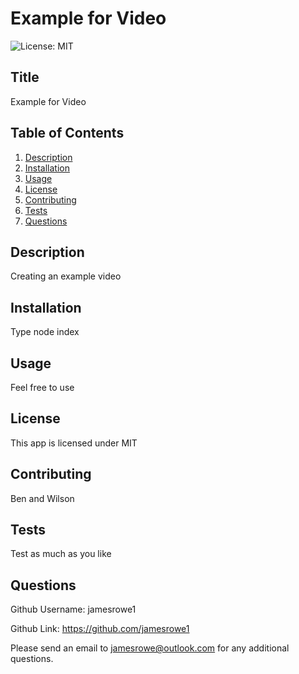 # Example for Video
  ![License: MIT](https://img.shields.io/badge/License-MIT-yellow.svg)

  ## Title
  Example for Video 
  
  ## Table of Contents
  1. [Description](#description)
  2. [Installation](#installation)
  3. [Usage](#usage)
  4. [License](#license)
  5. [Contributing](#contributing)
  6. [Tests](#tests)
  7. [Questions](#questions)
  
  ## Description<a name="description"></a>
   Creating an example video

  ## Installation<a name="installation"></a>
  Type node index

  ## Usage<a name="usage"></a>
  Feel free to use

  ## License<a name="license"></a>
  This app is licensed under MIT

  ## Contributing<a name="contributing"></a>
  Ben and Wilson

  ## Tests<a name="tests"></a>
  Test as much as you like

  ## Questions<a name="questions"></a>
  Github Username: jamesrowe1 

  Github Link: https://github.com/jamesrowe1

  Please send an email to jamesrowe@outlook.com for any additional questions.
